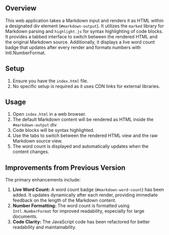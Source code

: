 ## Overview

This web application takes a Markdown input and renders it as HTML within a designated div element (`#markdown-output`). It utilizes the `marked` library for Markdown parsing and `highlight.js` for syntax highlighting of code blocks. It provides a tabbed interface to switch between the rendered HTML and the original Markdown source. Additionally, it displays a live word count badge that updates after every render and formats numbers with Intl.NumberFormat.

## Setup

1.  Ensure you have the `index.html` file.
2.  No specific setup is required as it uses CDN links for external libraries.

## Usage

1.  Open `index.html` in a web browser.
2.  The default Markdown content will be rendered as HTML inside the `#markdown-output` div.
3.  Code blocks will be syntax highlighted.
4.  Use the tabs to switch between the rendered HTML view and the raw Markdown source view.
5.  The word count is displayed and automatically updates when the content changes.

## Improvements from Previous Version

The primary enhancements include:

1.  **Live Word Count:** A word count badge (`#markdown-word-count`) has been added.  It updates dynamically after each render, providing immediate feedback on the length of the Markdown content.
2.  **Number Formatting:** The word count is formatted using `Intl.NumberFormat` for improved readability, especially for large documents.
3.  **Code Clarity:** The JavaScript code has been refactored for better readability and maintainability.
